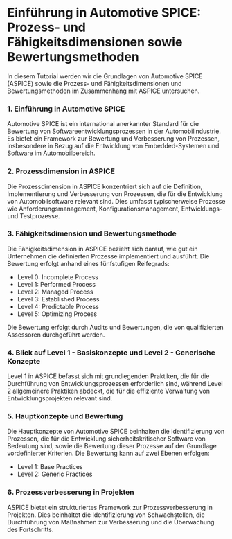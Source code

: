# Einführung in Automotive SPICE: Prozess- und Fähigkeitsdimensionen sowie Bewertungsmethoden

In diesem Tutorial werden wir die Grundlagen von Automotive SPICE (ASPICE) sowie die Prozess- und Fähigkeitsdimensionen und Bewertungsmethoden im Zusammenhang mit ASPICE untersuchen.

### 1. Einführung in Automotive SPICE

Automotive SPICE ist ein international anerkannter Standard für die Bewertung von Softwareentwicklungsprozessen in der Automobilindustrie. Es bietet ein Framework zur Bewertung und Verbesserung von Prozessen, insbesondere in Bezug auf die Entwicklung von Embedded-Systemen und Software im Automobilbereich.

### 2. Prozessdimension in ASPICE

Die Prozessdimension in ASPICE konzentriert sich auf die Definition, Implementierung und Verbesserung von Prozessen, die für die Entwicklung von Automobilsoftware relevant sind. Dies umfasst typischerweise Prozesse wie Anforderungsmanagement, Konfigurationsmanagement, Entwicklungs- und Testprozesse.

### 3. Fähigkeitsdimension und Bewertungsmethode

Die Fähigkeitsdimension in ASPICE bezieht sich darauf, wie gut ein Unternehmen die definierten Prozesse implementiert und ausführt. Die Bewertung erfolgt anhand eines fünfstufigen Reifegrads:

- Level 0: Incomplete Process
- Level 1: Performed Process
- Level 2: Managed Process
- Level 3: Established Process
- Level 4: Predictable Process
- Level 5: Optimizing Process

Die Bewertung erfolgt durch Audits und Bewertungen, die von qualifizierten Assessoren durchgeführt werden.

### 4. Blick auf Level 1 - Basiskonzepte und Level 2 - Generische Konzepte

Level 1 in ASPICE befasst sich mit grundlegenden Praktiken, die für die Durchführung von Entwicklungsprozessen erforderlich sind, während Level 2 allgemeinere Praktiken abdeckt, die für die effiziente Verwaltung von Entwicklungsprojekten relevant sind.

### 5. Hauptkonzepte und Bewertung

Die Hauptkonzepte von Automotive SPICE beinhalten die Identifizierung von Prozessen, die für die Entwicklung sicherheitskritischer Software von Bedeutung sind, sowie die Bewertung dieser Prozesse auf der Grundlage vordefinierter Kriterien. Die Bewertung kann auf zwei Ebenen erfolgen:

- Level 1: Base Practices
- Level 2: Generic Practices

### 6. Prozessverbesserung in Projekten

ASPICE bietet ein strukturiertes Framework zur Prozessverbesserung in Projekten. Dies beinhaltet die Identifizierung von Schwachstellen, die Durchführung von Maßnahmen zur Verbesserung und die Überwachung des Fortschritts.
